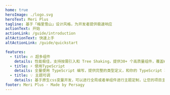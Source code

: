```yaml
---
home: true
heroImage: ./logo.svg
heroText: Meri Plus
tagline: 基于「梅里雪山」设计风格，为开发者提供极速响应
actionText: 开始
actionLink: /guide/introduction
altActionText: 快速上手
altActionLink: /guide/quickstart

features:
  - title: 🔥 超多组件
    details: 性能极佳，支持按需引入和 Tree Shaking，提供30+ 个高质量组件，覆盖WEB端主流场景
  - title: ⚡️ 使用TypeScript
    details: 全量使用 TypeScript 编写，提供完整的类型定义，和你的 TypeScript 项目无缝衔接
  - title: 💡 主题可调
    details: 基于原生css变量开发，可以进行全局或者单组件进行主题定制，让您的项目主题更加的自由灵活
footer: Meri Plus · Made by Persagy
---
```

<script setup>
import {animationTitle} from './.vitepress/utils/handelSelf.js'
animationTitle()
</script>